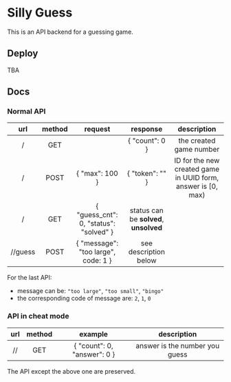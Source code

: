 # Silly Guess

This is an API backend for a guessing game.

## Deploy

TBA

## Docs

### Normal API

| url | method | request | response | description |
| :-: | :-: | :-: | :-: | :-: |
| /   | GET | | { "count": 0 } | the created game number |
| /   | POST | { "max": 100 } | { "token": "<uuid>" } | ID for the new created game in UUID form, answer is [0, max) |
| /<uuid>   | GET | { "guess\_cnt": 0, "status": "solved" } | status can be **solved**, **unsolved** |
| /<uuid>/guess   | POST | { "message": "too large", code: 1 } | see description below |

For the last API:
- message can be: `"too large"`, `"too small"`, `"bingo"`
- the corresponding code of message are: `2`, `1`, `0`

### API in cheat mode

| url | method | example | description |
| :-: | :-: | :-: | :-: |
| /<uuid>/   | GET | { "count": 0, "answer": 0 } | answer is the number you guess |

The API except the above one are preserved.

